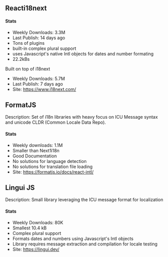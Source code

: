 ## Reacti18next
#### Stats
- Weekly Downloads: 3.3M
- Last Publish: 14 days ago
- Tons of plugins
- built-in complex plural support
- uses Javascript's native Intl objects for dates and number formating
- 22.2kBs

Built on top of i18next
- Weekly Downloads: 5.7M
- Last Publish: 7 days ago
- Site: https://www.i18next.com/

## FormatJS
Description: Set of i18n libraries with heavy focus on ICU Message syntax and unicode CLDR (Common Locale Data Repo).

#### Stats
- Weekly downloads: 1.1M
- Smaller than Next1i18n
- Good Documentation
- No solutions for language detection
- No solutions for translation file loading
- Site: https://formatjs.io/docs/react-intl/

## Lingui JS
Description: Small library leveraging the ICU message format for localization

#### Stats
- Weekly Downloads: 80K
- Smallest 10.4 kB
- Complex plural support
- Formats dates and numbers using Javascript's Intl objects
- Library requires message extraction and compilation for locale testing
- Site: https://lingui.dev/
